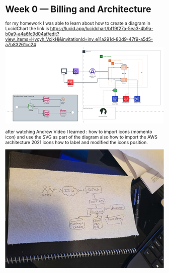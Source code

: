 # Week 0 — Billing and Architecture
for my homework  I was able to learn about how to create a diagram in LucidChart the link is https://lucid.app/lucidchart/bf19f27a-5ea3-4b9a-b0a9-a4a6fc9d04af/edit?view_items=Hycyh_VcjkHj&invitationId=inv_e11a291d-80d9-47f9-a5d5-a7b83261cc24
![Conceptual Diagram](./images/week0/logical-diagram-week0.png)

after watching Andrew Video I learned : how to import icons (momento icon) and use the SVG as part of the diagram
also how to import the AWS architecture 2021 icons
how to label and modified the icons position.

![Conceptual Diagram](./images/week0/conceptual-diagram%20-week0.png)